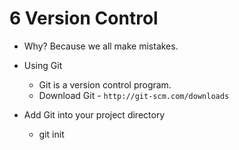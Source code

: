 # 6 Version Control

- Why?  Because we all make mistakes.

- Using Git
    - Git is a version control program.
    - Download Git - `http://git-scm.com/downloads`

- Add Git into your project directory
    - git init

